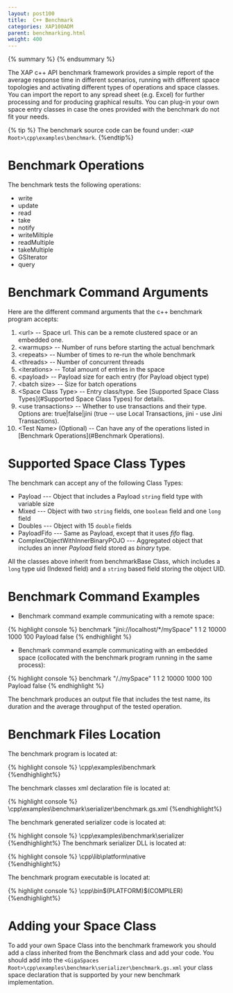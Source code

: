 ```yaml
---
layout: post100
title:  C++ Benchmark
categories: XAP100ADM
parent: benchmarking.html
weight: 400
---
```


{% summary %} {% endsummary %}


The XAP c++ API benchmark framework provides a simple report of the average response time in different scenarios, running with different space topologies and activating different types of operations and space classes.
You can import the report to any spread sheet (e.g. Excel) for further processing and for producing graphical results.
You can plug-in your own space entry classes in case the ones provided with the benchmark do not fit your needs.

{% tip %}
The benchmark source code can be found under: `<XAP Root>\cpp\examples\benchmark`.
{%endtip%}

# Benchmark Operations

The benchmark tests the following operations:

- write
- update
- read
- take
- notify
- writeMiltiple
- readMultiple
- takeMultiple
- GSIterator
- query

# Benchmark Command Arguments

Here are the different command arguments that the c++ benchmark program accepts:

1. \<url\> -- Space url. This can be a remote clustered space or an embedded one.
2. \<warmups\> -- Number of runs before starting the actual benchmark
3. \<repeats\> -- Number of times to re-run the whole benchmark
4. \<threads\> -- Number of concurrent threads
5. \<iterations\> -- Total amount of entries in the space
6. \<payload\> -- Payload size for each entry (for Payload object type)
7. \<batch size\> -- Size for batch operations
8. \<Space Class Type\> -- Entry class/type. See [Supported Space Class Types](#Supported Space Class Types) for details.
9. \<use transactions\> -- Whether to use transactions and their type. Options are: true\|false\|jini (true -- use Local Transactions, jini - use Jini Transactions).
10. \<Test Name\> (Optional) -- Can have any of the operations listed in [Benchmark Operations](#Benchmark Operations).


# Supported Space Class Types

The benchmark can accept any of the following Class Types:

- Payload --- Object that includes a Payload `string` field type with variable size
- Mixed --- Object with two `string` fields, one `boolean` field and one `long` field
- Doubles --- Object with 15 `double` fields
- PayloadFifo --- Same as Payload, except that it uses _fifo_ flag.
- ComplexObjectWithInnerBinaryPOJO --- Aggregated object that includes an inner _Payload_ field stored as _binary_ type.

All the classes above inherit from benchmarkBase Class, which includes a `long` type uid (Indexed field) and a `string` based field storing the object UID.

# Benchmark Command Examples

- Benchmark command example communicating with a remote space:

{% highlight console %}
benchmark "jini://localhost/*/mySpace" 1 1 2 10000 1000 100 Payload false
{% endhighlight %}

- Benchmark command example communicating with an embedded space (collocated with the benchmark program running in the same process):

{% highlight console %}
benchmark "/./mySpace" 1 1 2 10000 1000 100 Payload false
{% endhighlight %}

The benchmark produces an output file that includes the test name, its duration and the average throughput of the tested operation.

# Benchmark Files Location

The benchmark program is located at:

{% highlight console %}
<XAP Root>\cpp\examples\benchmark\
{%endhighlight%}

The benchmark classes xml declaration file is located at:

{% highlight console %}
<XAP Root>\cpp\examples\benchmark\serializer\benchmark.gs.xml
{%endhighlight%}

The benchmark generated serializer code is located at:

{% highlight console %}
<XAP Root>\cpp\examples\benchmark\serializer\
{%endhighlight%}
The benchmark serializer DLL is located at:

{% highlight console %}
<XAP Root>\cpp\lib\platform\native\
{%endhighlight%}

The benchmark program executable is located at:

{% highlight console %}
<XAP Root>\cpp\bin\$(PLATFORM)\$(COMPILER)\
{%endhighlight%}
# Adding your Space Class

To add your own Space Class into the benchmark framework you should add a class inherited from the Benchmark class and add your code.
You should add into the `<GigaSpaces Root>\cpp\examples\benchmark\serializer\benchmark.gs.xml` your class space declaration that is supported by your new benchmark implementation.

